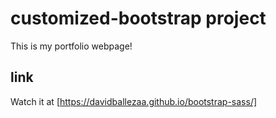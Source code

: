 # customized-bootstrap project
This is my portfolio webpage!

## link

Watch it at [https://davidballezaa.github.io/bootstrap-sass/]
